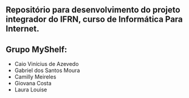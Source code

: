 ## Repositório para desenvolvimento do projeto integrador do IFRN, curso de Informática Para Internet.

## Grupo MyShelf:
- Caio Vinícius de Azevedo
- Gabriel dos Santos Moura
- Camilly Meireles
- Giovana Costa
- Laura Louise
